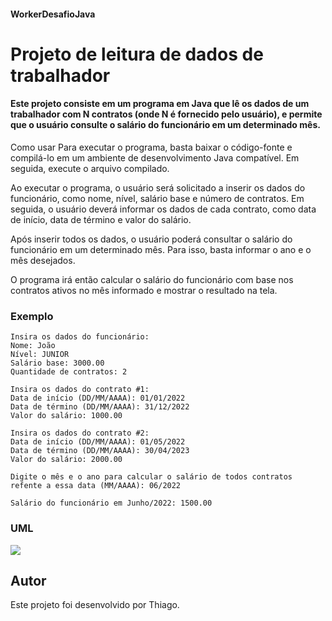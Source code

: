 #### WorkerDesafioJava

# Projeto de leitura de dados de trabalhador
#### Este projeto consiste em um programa em Java que lê os dados de um trabalhador com N contratos (onde N é fornecido pelo usuário), e permite que o usuário consulte o salário do funcionário em um determinado mês.

Como usar
Para executar o programa, basta baixar o código-fonte e compilá-lo em um ambiente de desenvolvimento Java compatível. Em seguida, execute o arquivo compilado.

Ao executar o programa, o usuário será solicitado a inserir os dados do funcionário, como nome, nível, salário base e número de contratos. Em seguida, o usuário deverá informar os dados de cada contrato, como data de início, data de término e valor do salário.

Após inserir todos os dados, o usuário poderá consultar o salário do funcionário em um determinado mês. Para isso, basta informar o ano e o mês desejados.

O programa irá então calcular o salário do funcionário com base nos contratos ativos no mês informado e mostrar o resultado na tela.


### Exemplo

```
Insira os dados do funcionário:
Nome: João
Nível: JUNIOR
Salário base: 3000.00
Quantidade de contratos: 2

Insira os dados do contrato #1:
Data de início (DD/MM/AAAA): 01/01/2022
Data de término (DD/MM/AAAA): 31/12/2022
Valor do salário: 1000.00

Insira os dados do contrato #2:
Data de início (DD/MM/AAAA): 01/05/2022
Data de término (DD/MM/AAAA): 30/04/2023
Valor do salário: 2000.00

Digite o mês e o ano para calcular o salário de todos contratos refente a essa data (MM/AAAA): 06/2022

Salário do funcionário em Junho/2022: 1500.00

```


### UML

<img src="https://i.imgur.com/zB5L978.png" >





## Autor
Este projeto foi desenvolvido por Thiago.
